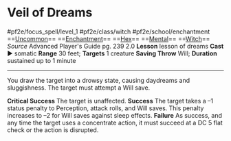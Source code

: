 # Veil of Dreams
#pf2e/focus_spell/level_1 #pf2e/class/witch #pf2e/school/enchantment 
==[Uncommon](../../../../../TTRPGShare-Pathfinder-2E-Vault/rules/traits/uncommon.md)== ==[Enchantment](../../../../../TTRPGShare-Pathfinder-2E-Vault/rules/traits/enchantment.md)== ==[Hex](../../../Traits/Hex.md)== ==[Mental](../../../../../TTRPGShare-Pathfinder-2E-Vault/rules/traits/mental.md)== ==[Witch](../../../Traits/Witch.md)==
*Source* Advanced Player's Guide pg. 239 2.0
**Lesson** lesson of dreams
**Cast** ► somatic
**Range** 30 feet; **Targets** 1 creature
**Saving Throw** Will; **Duration** sustained up to 1 minute

---
You draw the target into a drowsy state, causing daydreams and sluggishness. The target must attempt a Will save.

**Critical Success** The target is unaffected.
**Success** The target takes a –1 status penalty to Perception, attack rolls, and Will saves. This penalty increases to –2 for Will saves against sleep effects.
**Failure** As success, and any time the target uses a concentrate action, it must succeed at a DC 5 flat check or the action is disrupted.